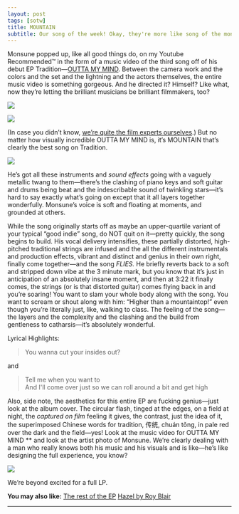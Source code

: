 ```yaml
---
layout: post
tags: [sotw]
title: MOUNTAIN
subtitle: Our song of the week! Okay, they're more like song of the months now, but...
---
```


Monsune popped up, like all good things do, on my Youtube Recommended™ in the form of a music video of the third song off of his debut EP Tradition—[OUTTA MY MIND](https://www.youtube.com/watch?v=SjgMmo6_DH0). 
Between the camera work and the colors and the set and the lightning and the actors themselves, the entire music video is something gorgeous. And he directed it? Himself? Like what, now they’re letting the brilliant musicians be brilliant filmmakers, too?

![](https://paper-attachments.dropbox.com/s_AA8E9125AF343B15E0D24F8328913C3033AF38FF7555F8DDB1135A44DCCE93F5_1575072105947_Screen+Shot+2019-11-29+at+4.01.18+PM.png)

![](https://paper-attachments.dropbox.com/s_AA8E9125AF343B15E0D24F8328913C3033AF38FF7555F8DDB1135A44DCCE93F5_1575072227995_Screen+Shot+2019-11-29+at+4.03.27+PM.png)


(In case you didn’t know, [we’re quite the film experts ourselves](https://youtu.be/4URMxcg7yQE).)
But no matter how visually incredible OUTTA MY MIND is, it’s MOUNTAIN that’s clearly the best song on Tradition. 

![](https://i.scdn.co/image/ab67616d0000b273e06d18ec0d225b6d0bd29ef3)

He’s got all these instruments and *sound effects* going with a vaguely metallic twang to them—there’s the clashing of piano keys and soft guitar and drums being beat and the indescribable sound of twinkling stars—it’s hard to say exactly what’s going on except that it all layers together wonderfully. Monsune’s voice is soft and floating at moments, and grounded at others. 

While the song originally starts off as maybe an upper-quartile variant of your typical “good indie” song, do NOT quit on it—pretty quickly, the song begins to build. His vocal delivery intensifies, these partially distorted, high-pitched traditional strings are infused and the all the different instrumentals and production effects, vibrant and distinct and genius in their own right, finally come together—and the song *FLIES.*
He briefly reverts back to a soft and stripped down vibe at the 3 minute mark, but you know that it’s just in anticipation of an absolutely insane moment, and then at 3:22 it finally comes, the strings (or is that distorted guitar) comes flying back in and you’re soaring! You want to slam your whole body along with the song. You want to scream or shout along with him: “Higher than a mountaintop!” even though you’re literally just, like, walking to class. The feeling of the song—the layers and the complexity and the clashing and the build from gentleness to catharsis—it’s absolutely wonderful. 

Lyrical Highlights: 

> You wanna cut your insides out?

and 

> Tell me when you want to <br>
> And I'll come over just so we can roll around a bit and get high

Also, side note, the aesthetics for this entire EP are fucking genius—just look at the album cover. The circular flash, tinged at the edges, on a field at night, the *captured on film* feeling it gives, the contrast, just the idea of it, the superimposed Chinese words for tradition, 传统, chuán tǒng, in pale red over the dark and the field—yes! Look at the music video for OUTTA MY MIND ** and look at the artist photo of Monsune. We’re clearly dealing with a man who really knows both his music and his visuals and is like—he’s like designing the full experience, you know?

![](https://paper-attachments.dropbox.com/s_AA8E9125AF343B15E0D24F8328913C3033AF38FF7555F8DDB1135A44DCCE93F5_1575070899680_image.png)


We’re beyond excited for a full LP. 

**You may also like:**
[The rest of the EP](https://open.spotify.com/album/4zETbpGKT1FHsEZq3QFQUR?si=zA28NcdWQR2NpkekhNybQQ)
[Hazel by Roy Blair](https://open.spotify.com/track/6olfAuiqOGpkQLo4i5A7nd?si=4vujkQRySDCiuuLf03oRvw) 

****
